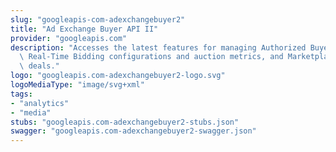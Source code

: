 ```yaml
---
slug: "googleapis-com-adexchangebuyer2"
title: "Ad Exchange Buyer API II"
provider: "googleapis.com"
description: "Accesses the latest features for managing Authorized Buyers accounts,\
  \ Real-Time Bidding configurations and auction metrics, and Marketplace programmatic\
  \ deals."
logo: "googleapis.com-adexchangebuyer2-logo.svg"
logoMediaType: "image/svg+xml"
tags:
- "analytics"
- "media"
stubs: "googleapis.com-adexchangebuyer2-stubs.json"
swagger: "googleapis.com-adexchangebuyer2-swagger.json"
---
```

